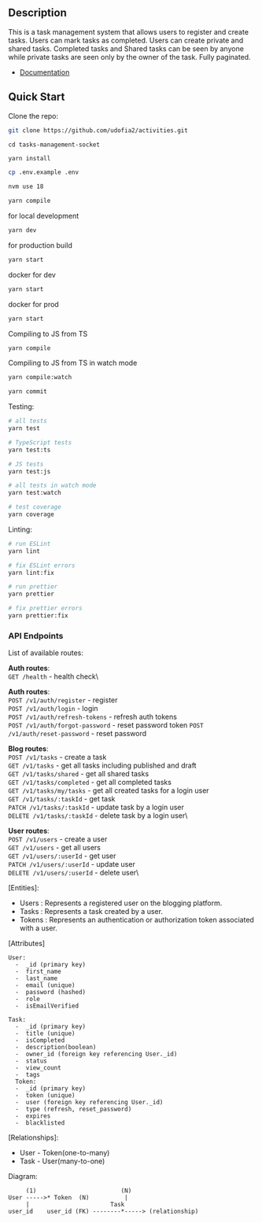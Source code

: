 ## Description
This is a task management system that allows users to register and create tasks. Users can mark tasks as completed. Users can create private and shared tasks. Completed tasks and Shared tasks can be seen by anyone while private tasks are seen only by the owner of the task. Fully paginated.

- [Documentation](https://activities-csay.onrender.com/v1/docs)

## Quick Start

Clone the repo:

```bash
git clone https://github.com/udofia2/activities.git
```
```
cd tasks-management-socket
```

```bash
yarn install
```

```bash
cp .env.example .env
```

```bash
nvm use 18
```

```bash
yarn compile
```
for local development
```bash
yarn dev
```
for production build
```bash
yarn start
```

docker for dev
```bash
yarn start

```
docker for prod
```bash
yarn start
```
Compiling to JS from TS

```bash
yarn compile
```

Compiling to JS from TS in watch mode

```bash
yarn compile:watch
```

```bash
yarn commit
```

Testing:

```bash
# all tests
yarn test

# TypeScript tests
yarn test:ts

# JS tests
yarn test:js

# all tests in watch mode
yarn test:watch

# test coverage
yarn coverage
```

Linting:

```bash
# run ESLint
yarn lint

# fix ESLint errors
yarn lint:fix

# run prettier
yarn prettier

# fix prettier errors
yarn prettier:fix
```

### API Endpoints

List of available routes:

**Auth routes**:\
`GET /health` - health check\

**Auth routes**:\
`POST /v1/auth/register` - register\
`POST /v1/auth/login` - login\
`POST /v1/auth/refresh-tokens` - refresh auth tokens\
`POST /v1/auth/forgot-password` - reset password token
`POST /v1/auth/reset-password` - reset password

**Blog routes**:\
`POST /v1/tasks` - create a task\
`GET /v1/tasks` - get all tasks including published and draft\
`GET /v1/tasks/shared` - get all shared tasks\
`GET /v1/tasks/completed` - get all completed tasks\
`GET /v1/tasks/my/tasks` - get all created tasks for a login user\
`GET /v1/tasks/:taskId` - get task\
`PATCH /v1/tasks/:taskId` - update task by a login user\
`DELETE /v1/tasks/:taskId` - delete task by a login user\

**User routes**:\
`POST /v1/users` - create a user\
`GET /v1/users` - get all users\
`GET /v1/users/:userId` - get user\
`PATCH /v1/users/:userId` - update user\
`DELETE /v1/users/:userId` - delete user\


[Entities]:
- Users : Represents a registered user on the blogging platform.
- Tasks : Represents a task created by a user.
- Tokens : Represents an authentication or authorization token associated with a user.

[Attributes]

    User:
      -  _id (primary key)
      -  first_name
      -  last_name
      -  email (unique)
      -  password (hashed)
      -  role
      -  isEmailVerified

    Task:
      -  _id (primary key)
      -  title (unique)
      -  isCompleted
      -  description(boolean)
      -  owner_id (foreign key referencing User._id)
      -  status
      -  view_count
      -  tags
      Token:
      -  _id (primary key)
      -  token (unique)
      -  user (foreign key referencing User._id)
      -  type (refresh, reset_password)
      -  expires
      -  blacklisted


[Relationships]:
- User - Token(one-to-many)
- Task - User(many-to-one)

Diagram:

         (1)                        (N)
    User ----->* Token  (N)          |
         |                       Task
    user_id    user_id (FK) --------*-----> (relationship)

